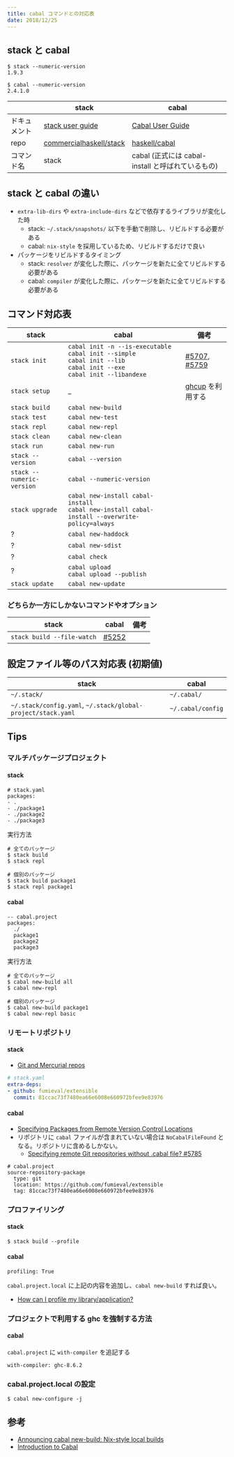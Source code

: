 ```yaml
---
title: cabal コマンドとの対応表
date: 2018/12/25
---
```


## stack と cabal

```shell
$ stack --numeric-version
1.9.3

$ cabal --numeric-version
2.4.1.0
```

　| stack | cabal
-----|------|------
ドキュメント | [stack user guide](https://docs.haskellstack.org/en/stable/README/) | [Cabal User Guide](https://www.haskell.org/cabal/users-guide/)
repo | [commercialhaskell/stack](https://github.com/commercialhaskell/stack/tree/stable) | [haskell/cabal](https://github.com/haskell/cabal)
コマンド名 | stack | cabal (正式には cabal-install と呼ばれているもの)

## stack と cabal の違い

- `extra-lib-dirs` や `extra-include-dirs` などで依存するライブラリが変化した時
  - stack: `~/.stack/snapshots/` 以下を手動で削除し、リビルドする必要がある
  - cabal: `nix-style` を採用しているため、リビルドするだけで良い
- パッケージをリビルドするタイミング
  - stack: `resolver` が変化した際に、パッケージを新たに全てリビルドする必要がある
  - cabal: `compiler` が変化した際に、パッケージを新たに全てリビルドする必要がある

## コマンド対応表

stack | cabal | 備考
------|--------|-------
`stack init` | `cabal init -n --is-executable` <br> `cabal init --simple` <br> `cabal init --lib` <br> `cabal init --exe` <br> `cabal init --libandexe` | [#5707](https://github.com/haskell/cabal/pull/5707), [#5759](https://github.com/haskell/cabal/pull/5759)
`stack setup` | _ | [ghcup](https://github.com/haskell/ghcup) を利用する
`stack build` | `cabal new-build`
`stack test` | `cabal new-test`
`stack repl` | `cabal new-repl`
`stack clean` | `cabal new-clean`
`stack run` | `cabal new-run`
`stack --version` | `cabal --version`
`stack --numeric-version` | `cabal --numeric-version`
`stack upgrade` | `cabal new-install cabal-install`<br>`cabal new-install cabal-install --overwrite-policy=always`
 ? | `cabal new-haddock`
 ? | `cabal new-sdist`
 ? | `cabal check`
 ? | `cabal upload` <br> `cabal upload --publish`
 `stack update` | `cabal new-update`

### どちらか一方にしかないコマンドやオプション

stack | cabal | 備考
------|--------|-------
`stack build --file-watch` | [#5252](https://github.com/haskell/cabal/issues/5252)

## 設定ファイル等のパス対応表 (初期値)

stack | cabal
------|-------
`~/.stack/` | `~/.cabal/`
`~/.stack/config.yaml`, `~/.stack/global-project/stack.yaml` | `~/.cabal/config`

## Tips

### マルチパッケージプロジェクト

#### stack

```shell
# stack.yaml
packages:
- .
- ./package1
- ./package2
- ./package3
```

実行方法

```shell
# 全てのパッケージ
$ stack build
$ stack repl

# 個別のパッケージ
$ stack build package1
$ stack repl package1
```

#### cabal

```shell
-- cabal.project
packages:
  ./
  package1
  package2
  package3
```

実行方法

```shell
# 全てのパッケージ
$ cabal new-build all
$ cabal new-repl

# 個別のパッケージ
$ cabal new-build package1
$ cabal new-repl basic
```

### リモートリポジトリ

#### stack

- [Git and Mercurial repos](https://docs.haskellstack.org/en/stable/yaml_configuration/#git-and-mercurial-repos)

```yaml
# stack.yaml
extra-deps:
- github: fumieval/extensible
  commit: 81ccac73f7480ea66e6008e660972bfee9e83976
```

#### cabal

- [Specifying Packages from Remote Version Control Locations](https://cabal.readthedocs.io/en/latest/nix-local-build.html#specifying-packages-from-remote-version-control-locations)
- リポジトリに `cabal` ファイルが含まれていない場合は `NoCabalFileFound` となる。リポジトリに含めるしかない。
  - [Specifying remote Git repositories without .cabal file? #5785](https://github.com/haskell/cabal/issues/5785)

```cabal
# cabal.project
source-repository-package
  type: git
  location: https://github.com/fumieval/extensible
  tag: 81ccac73f7480ea66e6008e660972bfee9e83976
```

### プロファイリング

#### stack

```shell
$ stack build --profile
```

#### cabal

```
profiling: True
```

`cabal.project.local` に上記の内容を追加し、`cabal new-build` すれば良い。

- [How can I profile my library/application?](https://cabal.readthedocs.io/en/latest/nix-local-build.html#how-can-i-profile-my-library-application)

### プロジェクトで利用する ghc を強制する方法

#### cabal

`cabal.project` に `with-compiler` を追記する

```
with-compiler: ghc-8.6.2
```

### cabal.project.local の設定

```shell
$ cabal new-configure -j
```

## 参考

- [Announcing cabal new-build: Nix-style local builds](http://blog.ezyang.com/2016/05/announcing-cabal-new-build-nix-style-local-builds/)
- [Introduction to Cabal](https://haskell-at-work.com/episodes/2018-05-13-introduction-to-cabal.html)
